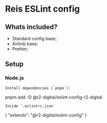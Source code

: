 # Reis ESLint config

## Whats included?

- Standard config base;
- Airbnb base;
- Prettier;

## Setup

### Node.js
```
Install dependencies (`pnpm`):
```
pnpm add -D @r2-digital/eslint-config-r2-digital
```
Inside `.eslintrc.json`
```
{
  "extends": "@r2-digital/eslint-config"
}
```